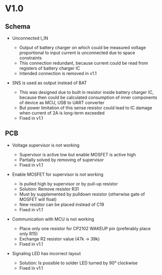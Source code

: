 # V1.0  

## Schema  
- Unconnected I_IN  
    - Output of battery charger on which could be measured voltage proportional to input current is unconnected due to space constraints  
    - This connection redundant, because current could be read from registers of battery charger IC  
    - Intended connection is removed in v1.1  

- SNS is used as output instead of BAT  
    - This was designed due to built in resistor inside battery charger IC, because then could be calculated consumption of inner components of device as MCU, USB to UART converter  
    - But power limitation of this sense resistor could lead to IC damage when current of 2A is long-term exceeded  
    - Fixed in v1.1  

## PCB  
- Voltage supervisor is not working  
    - Supervisor is active low but enable MOSFET is active high  
    - Partially solved by removing of supervisor  
    - Fixed in v1.1  

- Enable MOSFET for supervisor is not working  
    - Is pulled high by supervisor or by pull-up resistor  
    - Solution: Remove resistor R31  
    - Must by supplemented by pulldown resistor (otherwise gate of MOSFET will float)  
    - New resistor can be placed instead of C19  
    - Fixed in v1.1  

- Communication with MCU is not working  
    - Place only one resistor for CP2102 WAKEUP pin (preferably place only R15)  
    - Exchange R2 resistor value (47k -> 39k)  
    - Fixed in v1.1  

- Signaling LED has incorrect layout  
    - Solution: Is possible to solder LED turned by 90° clockwise  
    - Fixed in v1.1
